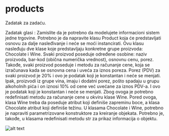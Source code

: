 # products
Zadatak za zadaću.

Zadatak glasi : 
Zamislite da je potrebno da modelujete informacioni sistem jedne trgovine.
Potrebno je da napravite klasu Product koja će predstavljati osnovu za dalje
nasleđivanje i neće se moći instancirati. Ovu klasu nasleđuju dve klase koje
predstavljaju konkretne grupe proizvoda: Chocolate i Wine. 
Svaki proizvod poseduje određene osobine:
naziv proizvoda,
bar-kod (obična numerička vrednost),
osnovnu cenu,
porez.
Takođe, svaki proizvod poseduje i metodu za računanje cene, koja se izračunava kada se osnovna cena i uveća
za iznos poreza. Porez (PDV) za svaki proizvod je 20% i ovo je podatak koji je konstantan i neće se menjati.
Ipak, proizvodi iz grupe vina, imaju i dodatni porez, pošto spadaju u grupu alkoholnih pića i on iznosi 10% od cene već
uvećane za iznos PDV-a. I ovo je podatak koji je konstantan i neće se menjati.
Zbog ovoga je potrebno redefinisati metodu za računanje cene u okviru klase Wine.
Pored ovoga, klasa Wine treba da poseduje atribut koji definiše zapreminu boce, a klasa Chocolate atribut koji definiše
težinu.
U klasama Chocolate i Wine, potrebno je napraviti parametrizovane konstruktore za kreiranje
objekata. Potrebno je, takođe, u klasama redefinisati metodu str za prikaz informacija o objektu.

![alt text](https://prnt.sc/wqdmxc)
